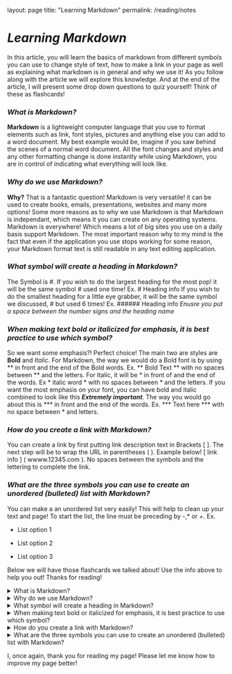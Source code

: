 layout: page
title: "Learning Markdown"
permalink: /reading/notes

# ***Learning Markdown***

In this article, you will learn the basics of markdown from different symbols you can use to change style of text, how to make
a link in your page as well as explaining what markdown is in general and why we use it! As you follow along with the article
we will explore this knowledge. And at the end of the article, I will present some drop down questions to quiz yourself! Think of 
these as flashcards!


### *What is Markdown?*

**Markdown** is a lightweight computer language that you use to format elements such as link, font styles, pictures and anything else you can
add to a word document. My best example would be, imagine if you saw behind the scenes of a normal word document. All the font changes and styles and 
any other formatting change is done instantly while using Markdown, you are in control of indicating what everything will look like. 

### *Why do we use Markdown?*

**Why?** That is a fantastic question! Markdown is very versatile! it can be used to create books, emails, presentations, websites and many more options!
Some more reasons as to why we use Markdown is that Markdown is independant, which means it you can create on any operating systems. 
Markdown is everywhere! Which means a lot of big sites you use on a daily basis support Markdown. The most important reason why to my mind is the fact that
even if the application you use stops working for some reason, your Markdown format text is still readable in any text editing application.

### *What symbol will create a heading in Markdown?*

The Symbol is #. If you wish to do the largest heading for the most pop! it will be the same symbol # used one time! Ex. # Heading info
If you wish to do the smallest heading for a little eye grabber, it will be the same symbol we discussed, # but used 6 times! Ex. ###### Heading info
_Enusre you put a space between the number signs and the heading name_

### *When making text bold or italicized for emphasis, it is best practice to use which symbol?*

So we want some emphasis?! Perfect choice! The main two are styles are **Bold** and _Italic_.
For Markdown, the way we would do a Bold font is by using ** in front and the end of the Bold words. Ex. ** Bold Text ** with no spaces between ** and the letters.
For Italic, it will be * in front of and the end of the words. Ex * italic word * with no spaces between * and the letters.
If you want the most emphasis on your font, you can have bold and italic combined to look like this ***Extremely important***. 
The way you would go about this is *** in front and the end of the words. Ex. *** Text here *** with no space between * and letters.

### *How do you create a link with Markdown?*

You can create a link by first putting link description text in Brackets [ ]. The next step will be to wrap the URL in parentheses ( ). Example below!
[ link info ] ( wwww.12345.com ). No spaces between the symbols and the lettering to complete the link.

### *What are the three symbols you can use to create an unordered (bulleted) list with Markdown?*

You can make a an unordered list very easily! This will help to clean up your text and page! To start the list, the line must be preceding by -,* or +. Ex.
- List option 1
* List option 2
+ List option 3


Below we will have those flashcards we talked about! Use the info above to help you out! Thanks for reading!


<details>

<summary>What is Markdown?</summary>

A lightweight computer language used to format elements to word documents and many other products
such as books, links, emails, presentations and many more!

</details>

<details>

<summary>Why do we use Markdown?</summary>

+Versatile
+Independant
+Future Proof
+Markdown is Everywhere

</details>

<details>

<summary>What symbol will create a heading in Markdown?</summary>

The number sign! #

Remember! 1 # for largest heading, 6 # for smallest heading.

</details>

<details>

<summary>When making text bold or italicized for emphasis, it is best practice to use which symbol?</summary>

Bold formatting is ** at the beginning and end of the words with no spaces.
Italic formatting is * at the beginning and end of the words with no spaces.
For the combo, it is *** at the beginning and end of the words with no spaces.

</details>

<details>

<summary>How do you create a link with Markdown?</summary>

First putting link description text in Brackets [ ]. The next step will be to wrap the URL in parentheses ( ). Example below!
[ link info ] ( wwww.12345.com ). No spaces between the symbols and the lettering to complete the link.

</details>

<details>

<summary>What are the three symbols you can use to create an unordered (bulleted) list with Markdown?</summary>

The line must be preceding by -,* or +. Ex.
- List option 1
* List option 2
+ List option 3

</details>


I, once again, thank you for reading my page! Please let me know how to improve my page better!
























